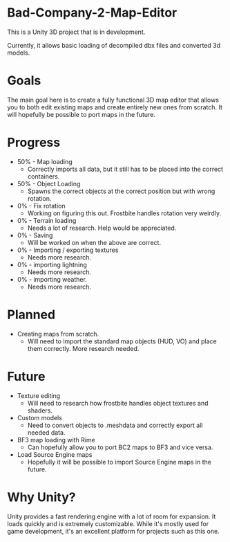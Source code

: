 # Bad-Company-2-Map-Editor

This is a Unity 3D project that is in development. 

Currently, it allows basic loading of decompiled dbx files and converted 3d models. 

# Goals
The main goal here is to create a fully functional 3D map editor that allows you to both edit existing maps and create entirely new ones from scratch. It will hopefully be possible to port maps in the future.


# Progress
* 50% - Map loading 
  * Correctly imports all data, but it still has to be placed into the correct containers.
* 50% - Object Loading 
  * Spawns the correct objects at the correct position but with wrong rotation. 
* 0% - Fix rotation 
  * Working on figuring this out. Frostbite handles rotation very weirdly.
* 0% - Terrain loading 
  * Needs a lot of research. Help would be appreciated.
* 0% - Saving  
  * Will be worked on when the above are correct.
* 0% - Importing / exporting textures 
  * Needs more research.
* 0% - importing lightning 
  * Needs more research.
* 0% - importing weather. 
  * Needs more research.

# Planned
* Creating maps from scratch.
  * Will need to import the standard map objects (HUD, VO) and place them correctly. More research needed.

# Future
* Texture editing
  * Will need to research how frostbite handles object textures and shaders.
* Custom models 
  * Need to convert objects to .meshdata and correctly export all needed data.
* BF3 map loading with Rime
  * Can hopefully allow you to port BC2 maps to BF3 and vice versa.
* Load Source Engine maps
  * Hopefully it will be possible to import Source Engine maps in the future.
  
# Why Unity?
Unity provides a fast rendering engine with a lot of room for expansion. It loads quickly and is extremely customizable. While it's mostly used for game development, it's an excellent platform for projects such as this one.
